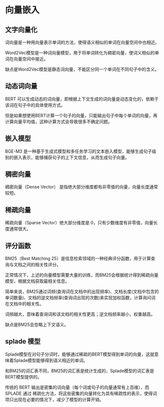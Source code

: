# 向量嵌入

## 文字向量化

词向量是一种用向量表示单词的方法，使得语义相似的单词在向量空间中也相近。

Word2Vec模型是一种词向量模型，用于将单词转化为稠密向量，使词义相似的单词在向量空间中接近。

缺点是Word2Vec模型是静态词向量，不能区分同一个单词在不同句子中的含义。

## 动态词向量

BERT 可以生成动态的词向量，即根据上下文生成的词向量是动态变化的，依赖于该词在句子中的具体使用方式。

但是如果想使用BERT计算一个句子的向量，只能输出句子中每个单词的向量，再计算向量平均值，这种计算方式会导致很多不确定问题。

## 嵌入模型

BGE-M3 是一种基于生成式模型和多任务学习的文本嵌入模型，能够生成句子级别的嵌入表示，能够捕获句子的上下文信息，从而生成句子向量。

## 稠密向量

稠密向量（Dense Vector） 是指绝大部分维度都有非零值的向量，向量长度通常较短。

## 稀疏向量

稀疏向量（Sparse Vector）绝大部分维度是 0，只有少数维度有非零值，向量长度通常很大。

## 评分函数

BM25（Best Matching 25）是信息检索领域的一种经典评分函数，用于计算查询与文档之间的相关性评分。

正常情况下，上述的向量模型需要大量的训练，而BM25会根据统计得到稀疏向量模型，根据文档获取最相关信息。

简单来说，BM25通过词频(查询词在文档中的出现频率)、文档长度(文档中包含的单词数量)、文档的逆文档频率(查询词出现的次数)来实现加权函数，计算询问词在文档中的相关性。

词频越大，意味着查询词和该文档的相关性更高；逆文档频率越小，权重越高。

缺点是BM25会忽略上下文语义。

## splade 模型

Splade模型在对句子分词时，能够通过稀疏的BERT模型得到单词的向量，这就意味着Splade模型能够得到语义相近的单词。

和BM25的词汇表不同，BM25的词汇表是统计生成的，Splade模型的词汇表是BERT模型提供的。

传统的 BERT 输出是密集的词向量（每个词或句子的向量通常有上百维），而 SPLADE 通过 稀疏化方法，将这些密集的向量转化为具有稀疏性的表示，使得词项只出现在必要的情况下，减少了模型的计算开销。


